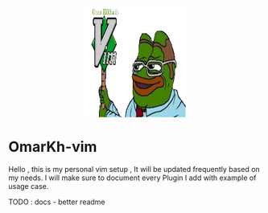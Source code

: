 <div style="text-align:center" ><img width="200" height="220" src="images/logo.png" /></div>

# OmarKh-vim
Hello , this is my personal vim setup , It will be updated frequently based on my needs.
I will make sure to document every Plugin I add with example of usage case.

TODO : docs - better readme

